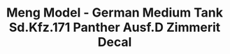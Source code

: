 ---
layout: product
title: "Meng Model - German Medium Tank Sd.Kfz.171 Panther Ausf.D Zimmerit Decal"
price: "1500" 
desc: "N/A"
img_path: "/assets/img/MM-SPS-058.webp"
brand: "N/A"
available: false
special_offer: false
new: false
soon: false
cat: "010000"
subcat: "011000"
subsubcat: "0N/A"
sifra: "MM-SPS-058"
popular: false
spec: false
---